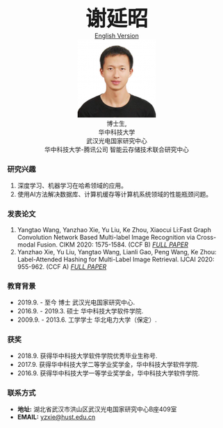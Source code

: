 <center><b><font size=50>谢延昭</font></b></center>
<center><a href="/index.md">English Version</a></center>
<div align=center><img src="./me.png" width="  "></div>

<center>博士生,</center>
<center>华中科技大学</center>
<center>武汉光电国家研究中心</center>
<center>华中科技大学-腾讯公司 智能云存储技术联合研究中心</center>

### 研究兴趣
1. 深度学习、机器学习在哈希领域的应用。
2. 使用AI方法解决数据库、计算机缓存等计算机系统领域的性能瓶颈问题。 

### 发表论文
1. Yangtao Wang, Yanzhao Xie, Yu Liu, Ke Zhou, Xiaocui Li:Fast Graph Convolution Network Based Multi-label Image Recognition via Cross-modal Fusion. CIKM 2020: 1575-1584. (CCF B)  [*FULL PAPER*](https://doi.org/10.1145/3340531.3411880)
2. Yanzhao Xie, Yu Liu, Yangtao Wang, Lianli Gao, Peng Wang, Ke Zhou: Label-Attended Hashing for Multi-Label Image Retrieval. IJCAI 2020: 955-962. (CCF A)  [*FULL PAPER*](https://doi.org/10.24963/ijcai.2020/133)

### 教育背景
- 2019.9. - 至今 博士 武汉光电国家研究中心.
- 2016.9. - 2019.3. 硕士 华中科技大学软件学院.
- 2009.9. - 2013.6. 工学学士 华北电力大学（保定）.

### 获奖
- 2018.9. 获得华中科技大学软件学院优秀毕业生称号.
- 2017.9. 获得华中科技大学二等学业奖学金，华中科技大学软件学院.
- 2016.9. 获得华中科技大学一等学业奖学金，华中科技大学软件学院.

### 联系方式
- <b>地址:</b>  湖北省武汉市洪山区武汉光电国家研究中心B座409室
- <b>EMAIL:</b> yzxie@hust.edu.cn


